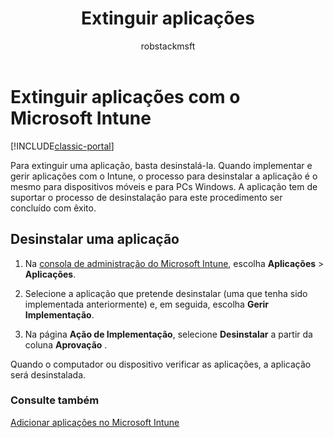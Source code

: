﻿---
title: "Extinguir aplicações"
description: "Saiba como extinguir ou desinstalar aplicações com o Intune."
keywords: 
author: robstackmsft
ms.author: robstack
manager: angrobe
ms.date: 12/27/2016
ms.topic: article
ms.prod: 
ms.service: microsoft-intune
ms.technology: 
ms.assetid: 6fbf0805-1144-4e08-bafd-4f181d932bf2
ms.reviewer: jeffgilb
ms.suite: ems
ms.custom: intune-classic
ms.openlocfilehash: 1851fa03d36ffe42a49fd557cdd0c2c6250726f4
ms.sourcegitcommit: 34cfebfc1d8b81032f4d41869d74dda559e677e2
ms.translationtype: HT
ms.contentlocale: pt-PT
ms.lasthandoff: 07/01/2017
---
# <a name="retire-apps-using-microsoft-intune"></a>Extinguir aplicações com o Microsoft Intune

[!INCLUDE[classic-portal](../includes/classic-portal.md)]

Para extinguir uma aplicação, basta desinstalá-la. Quando implementar e gerir aplicações com o Intune, o processo para desinstalar a aplicação é o mesmo para dispositivos móveis e para PCs Windows. A aplicação tem de suportar o processo de desinstalação para este procedimento ser concluído com êxito.

## <a name="uninstall-an-app"></a>Desinstalar uma aplicação

1.  Na [consola de administração do Microsoft Intune](https://manage.microsoft.com), escolha **Aplicações** &gt; **Aplicações**.

2.  Selecione a aplicação que pretende desinstalar (uma que tenha sido implementada anteriormente) e, em seguida, escolha **Gerir Implementação**.

3.  Na página **Ação de Implementação**, selecione **Desinstalar** a partir da coluna **Aprovação** .

Quando o computador ou dispositivo verificar as aplicações, a aplicação será desinstalada.

### <a name="see-also"></a>Consulte também
[Adicionar aplicações no Microsoft Intune](add-apps.md)
